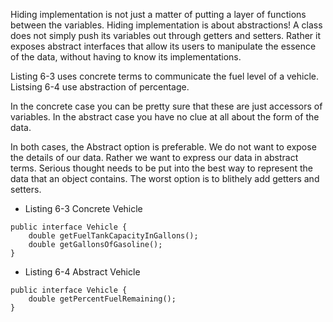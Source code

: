 Hiding implementation is not just a matter of putting a layer of functions between the variables. Hiding implementation is about abstractions! A class does not simply push its variables out through getters and setters. Rather it exposes abstract interfaces that allow its users to manipulate the essence of the data, without having to know its implementations.

Listing 6-3 uses concrete terms to communicate the fuel level of a vehicle.
Listsing 6-4 use abstraction of percentage.

In the concrete case you can be pretty sure that these are just accessors of variables.
In the abstract case you have no clue at all about the form of the data.

In both cases, the Abstract option is preferable. We do not want to expose the details of our data. Rather we want to express our data in abstract terms. Serious thought needs to be put into the best way to represent the data that an object contains. The worst option is to blithely add getters and setters.


* Listing 6-3
Concrete Vehicle
```
public interface Vehicle {
    double getFuelTankCapacityInGallons();
    double getGallonsOfGasoline();
}
```
* Listing 6-4
Abstract Vehicle
```
public interface Vehicle {
    double getPercentFuelRemaining();
}
```
